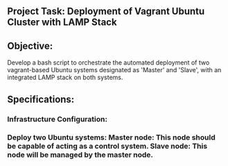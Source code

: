 <h2>Project Task: Deployment of Vagrant Ubuntu Cluster with LAMP Stack</h2>

<h2>Objective:</h2>
Develop a bash script to orchestrate the automated deployment of two vagrant-based Ubuntu systems designated as 'Master' and 'Slave', with an integrated LAMP stack on both systems.

<h2>Specifications:</h2>
<h3>Infrastructure Configuration:<h3>
Deploy two Ubuntu systems:
Master node: This node should be capable of acting as a control system.
Slave node: This node will be managed by the master node.
  

